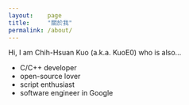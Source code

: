 ```yaml
---
layout:    page
title:     "關於我"
permalink: /about/
---
```


Hi, I am Chih-Hsuan Kuo (a.k.a. KuoE0) who is also...

- C/C++ developer
- open-source lover
- script enthusiast
- software engineer in Google
